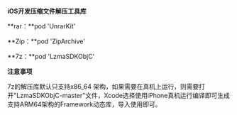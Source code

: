**iOS开发压缩文件解压工具库**

**rar：**pod 'UnrarKit'

**Zip：**pod 'ZipArchive'

**7z：**pod 'LzmaSDKObjC'

**注意事项**

7z的解压库默认只支持x86_64 架构，如果需要在真机上运行，则需要打开"LzmaSDKObjC-master"文件，Xcode选择使用iPhone真机运行编译即可生成支持ARM64架构的Framework动态库，导入使用即可。